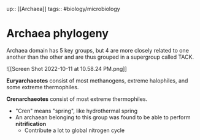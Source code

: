 up:: [[Archaea]]
tags:: #biology/microbiology 

# Archaea phylogeny

Archaea domain has 5 key groups, but 4 are more closely related to one another than the other and are thus grouped in a supergroup called TACK.

![[Screen Shot 2022-10-11 at 10.58.24 PM.png]]

**Euryarchaeotes** consist of most methanogens, extreme halophiles, and some extreme thermophiles.

**Crenarchaeotes** consist of most extreme thermophiles.
- "Cren" means "spring", like hydrothermal spring
- An archaean belonging to this group was found to be able to perform **nitrification**
	- Contribute a lot to global nitrogen cycle